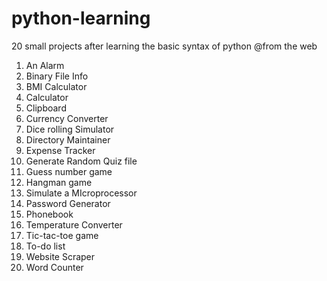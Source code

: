 # python-learning
20 small projects after learning the basic syntax of python
@from the web

1. An Alarm
2. Binary File Info
3. BMI Calculator
4. Calculator
5. Clipboard
6. Currency Converter
7. Dice rolling Simulator
8. Directory Maintainer
9. Expense Tracker
10. Generate Random Quiz file
11. Guess number game
12. Hangman game
13. Simulate a MIcroprocessor
14. Password Generator
15. Phonebook
16. Temperature Converter
17. Tic-tac-toe game
18. To-do list
19. Website Scraper
20. Word Counter
